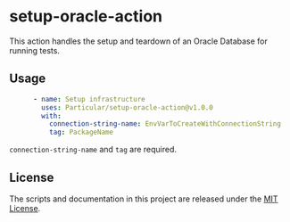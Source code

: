 # setup-oracle-action

This action handles the setup and teardown of an Oracle Database for running tests.

## Usage

```yaml
      - name: Setup infrastructure
        uses: Particular/setup-oracle-action@v1.0.0
        with:
          connection-string-name: EnvVarToCreateWithConnectionString
          tag: PackageName
```

`connection-string-name` and `tag` are required.

## License

The scripts and documentation in this project are released under the [MIT License](LICENSE).
